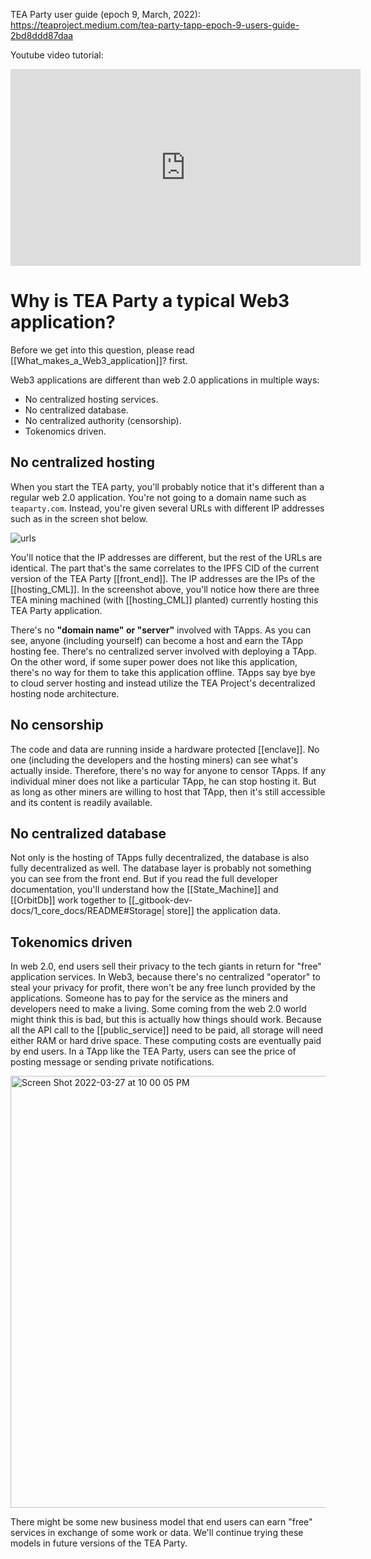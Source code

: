TEA Party user guide (epoch 9, March, 2022): https://teaproject.medium.com/tea-party-tapp-epoch-9-users-guide-2bd8ddd87daa


Youtube video tutorial:
<iframe width="560" height="315" src="https://www.youtube.com/embed/yl7DUnyE_0g" title="YouTube video player" frameborder="0" allow="accelerometer; autoplay; clipboard-write; encrypted-media; gyroscope; picture-in-picture" allowfullscreen></iframe>


# Why is TEA Party a typical Web3 application?
Before we get into this question, please read [[What_makes_a_Web3_application]]? first.

Web3 applications are different than web 2.0 applications in multiple ways:

- No centralized hosting services.
- No centralized database.
- No centralized authority (censorship).
- Tokenomics driven.

## No centralized hosting
When you start the TEA party, you'll probably notice that it's different than a regular web 2.0 application. You're not going to a domain name such as `teaparty.com`. Instead, you're given several URLs with different IP addresses such as in the screen shot below.

![urls](https://user-images.githubusercontent.com/1761809/160294873-a61c21b8-e8ee-4cbf-bc41-05ae097a47bb.png)

You'll notice that the IP addresses are different, but the rest of the URLs are identical. The part that's the same correlates to the IPFS CID of the current version of the TEA Party [[front_end]]. The IP addresses are the IPs of the [[hosting_CML]]. In the screenshot above, you'll notice how there are three TEA mining machined (with [[hosting_CML]] planted) currently hosting this TEA Party application. 

There's no **"domain name" or "server"** involved with TApps.  As you can see, anyone (including yourself) can become a host and earn the TApp hosting fee. There's no centralized server involved with deploying a TApp. On the other word, if some super power does not like this application, there's no way for them to take this application offline. TApps say bye bye to cloud server hosting and instead utilize the TEA Project's decentralized hosting node architecture.

## No censorship

The code and data are running inside a hardware protected [[enclave]]. No one (including the developers and the hosting miners) can see what's actually inside. Therefore, there's no way for anyone to censor TApps. If any individual miner does not like a particular TApp, he can stop hosting it. But as long as other miners are willing to host that TApp, then it's still accessible and its content is readily available.

## No centralized database
Not only is the hosting of TApps fully decentralized, the database is also fully decentralized as well. The database layer is probably not something you can see from the front end. But if you read the full developer documentation, you'll understand how the [[State_Machine]] and [[OrbitDb]] work together to [[_gitbook-dev-docs/1_core_docs/README#Storage| store]] the application data.

## Tokenomics driven
In web 2.0, end users sell their privacy to the tech giants in return for "free" application services. In Web3, because there's no centralized "operator" to steal your privacy for profit, there won't be any free lunch provided by the applications.  Someone has to pay for the service as the miners and developers need to make a living. Some coming from the web 2.0 world might think this is bad, but this is actually how things should work.  Because all the API call to the [[public_service]] need to be paid, all storage will need either RAM or hard drive space. These computing costs are eventually paid by end users. In a TApp like the TEA Party, users can see the price of posting message or sending private notifications. 

<img width="691" alt="Screen Shot 2022-03-27 at 10 00 05 PM" src="https://user-images.githubusercontent.com/86096370/160329742-1f51d1a3-588a-4c45-874b-783ed2867f05.png">

There might be some new business model that end users can earn "free" services in exchange of some work or data. We'll continue trying these models in future versions of the TEA Party.
